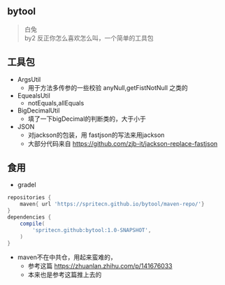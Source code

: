 ## bytool 
> 白兔  
> by2 
> 反正你怎么喜欢怎么叫，一个简单的工具包

## 工具包
- ArgsUtil
    - 用于方法多传参的一些校验 anyNull,getFistNotNull 之类的
- EquealsUtil
    - notEquals,allEquals
- BigDecimalUtil
    - 填了一下bigDecimal的判断类的，大于小于
- JSON
    - 对jackson的包装，用 fastjson的写法来用jackson
    - 大部分代码来自 https://github.com/zjb-it/jackson-replace-fastjson

## 食用
- gradel
```groovy
repositories {
    maven{ url 'https://spritecn.github.io/bytool/maven-repo/'}
}
dependencies {
    compile(
        'spritecn.github:bytool:1.0-SNAPSHOT',
    )
}
```
- maven不在中共仓，用起来蛮难的，
  - 参考这篇 https://zhuanlan.zhihu.com/p/141676033
  - 本来也是参考这篇推上去的
